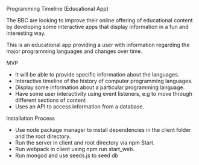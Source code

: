 Programming Timeline (Educational App)

The BBC are looking to improve their online offering of educational content by developing some interactive apps that display information in a fun and interesting way.

This is an educational app providing a user with information regarding the major programming languages and changes over time. 

MVP
* It will be able to provide specific information about the languages.
* Interactive timeline of the history of computer programming languages.
* Display some information about a particular programming language.
* Have some user interactivity using event listeners, e.g to move through different sections of content
* Uses an API to access information from a database.

Installation Process
* Use node package manager to install dependencies in the client folder and the root directory.
* Run the server in client and root directory via npm Start.
* Run webpack in client using npm run start_web.
* Run mongod and use seeds.js to seed db 

